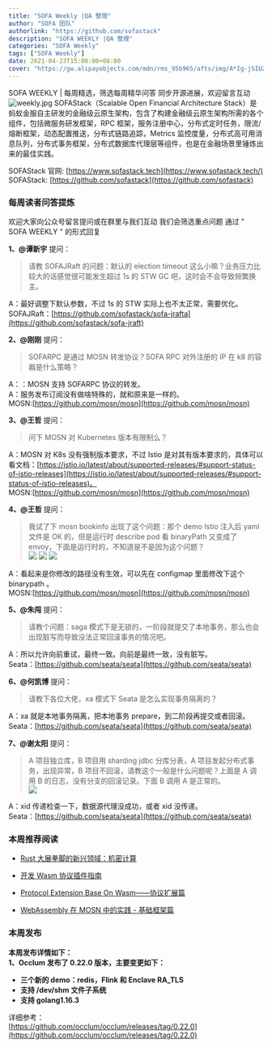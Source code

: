 ```yaml
---
title: "SOFA Weekly |QA 整理"
author: "SOFA 团队"
authorlink: "https://github.com/sofastack"
description: "SOFA WEEKLY |QA 整理"
categories: "SOFA Weekly"
tags: ["SOFA Weekly"]
date: 2021-04-23T15:00:00+08:00
cover: "https://gw.alipayobjects.com/mdn/rms_95b965/afts/img/A*Ig-jSIUZWx0AAAAAAAAAAAAAARQnAQ"
---
```

SOFA WEEKLY | 每周精选，筛选每周精华问答
同步开源进展，欢迎留言互动
![weekly.jpg](https://gw.alipayobjects.com/mdn/rms_95b965/afts/img/A*ARgKS6SuU7YAAAAAAAAAAAAAARQnAQ)
SOFAStack（Scalable Open Financial Architecture Stack）是蚂蚁金服自主研发的金融级云原生架构，包含了构建金融级云原生架构所需的各个组件，包括微服务研发框架，RPC 框架，服务注册中心，分布式定时任务，限流/熔断框架，动态配置推送，分布式链路追踪，Metrics 监控度量，分布式高可用消息队列，分布式事务框架，分布式数据库代理层等组件，也是在金融场景里锤炼出来的最佳实践。

SOFAStack 官网: [https://www.sofastack.tech](https://www.sofastack.tech/)
SOFAStack: [https://github.com/sofastack](https://github.com/sofastack)

### 每周读者问答提炼

欢迎大家向公众号留言提问或在群里与我们互动
我们会筛选重点问题
通过 " SOFA WEEKLY " 的形式回复

**1、@谭新宇** 提问：

> 请教 SOFAJRaft 的问题：默认的 election timeout 这么小嘛？业务压力比较大的话感觉很可能发生超过 1s 的 STW GC 吧，这时会不会导致频繁换主。<br />

A：最好调整下默认参数，不过 1s 的 STW 实际上也不太正常，需要优化。<br />
SOFAJRaft：[https://github.com/sofastack/sofa-jrafta](https://github.com/sofastack/sofa-jraft)<br />

**2、@刚刚** 提问：

> SOFARPC 是通过 MOSN 转发协议？SOFA RPC 对外注册的 IP 在 k8 的容器是什么策略？<br />

A：：MOSN 支持 SOFARPC 协议的转发。<br />A：服务发布订阅没有做啥特殊的，就和原来是一样的。<br />
MOSN:[https://github.com/mosn/mosn](https://github.com/mosn/mosn)<br />

**3、@王哲** 提问：

> 问下 MOSN 对 Kubernetes 版本有限制么？

A：MOSN 对 K8s 没有强制版本要求，不过 Istio 是对其有版本要求的，具体可以看文档：[https://istio.io/latest/about/supported-releases/#support-status-of-istio-releases](https://istio.io/latest/about/supported-releases/#support-status-of-istio-releases)。<br />
MOSN:[https://github.com/mosn/mosn](https://github.com/mosn/mosn)<br />

**4、@王哲** 提问：

> 我试了下 mosn bookinfo 出现了这个问题：那个 demo Istio 注入后 yaml 文件是 OK 的，但是运行时 describe pod 看 binaryPath 又变成了 envoy，下面是运行时的，不知道是不是因为这个问题？<br />
>![](https://gw.alipayobjects.com/mdn/rms_95b965/afts/img/A*cbZ7TodQ6WAAAAAAAAAAAAAAARQnAQ)
>![](https://gw.alipayobjects.com/mdn/rms_95b965/afts/img/A*4jQOQb6d0FcAAAAAAAAAAAAAARQnAQ)
>![](https://gw.alipayobjects.com/mdn/rms_95b965/afts/img/A*H69VTamyMxoAAAAAAAAAAAAAARQnAQ)

A：看起来是你修改的路径没有生效，可以先在 configmap 里面修改下这个 binarypath 。<br />
MOSN:[https://github.com/mosn/mosn](https://github.com/mosn/mosn)<br />

**5、@朱闯** 提问：

> 请教个问题：saga 模式下是无锁的，一阶段就提交了本地事务，那么也会出现脏写而导致没法正常回滚事务的情况吧。<br />

A：所以允许向前重试，最终一致。向前是最终一致，没有脏写。<br />
Seata：[https://github.com/seata/seata](https://github.com/seata/seata)

**6、@何凯博** 提问：

> 请教下各位大佬，xa 模式下 Seata 是怎么实现事务隔离的？<br />

A：xa 就是本地事务隔离，把本地事务 prepare，到二阶段再提交或者回滚。<br />
Seata：[https://github.com/seata/seata](https://github.com/seata/seata)

**7、@谢太阳** 提问：

> A 项目独立库，B 项目用 sharding jdbc 分库分表，A 项目发起分布式事务，出现异常，B 项目不回滚，请教这个一般是什么问题呢？上面是 A 调用 B 的日志，没有分支的回滚记录。下面 B 调用 A 是正常的。<br />
>![](https://gw.alipayobjects.com/mdn/rms_95b965/afts/img/A*cLaoQoWOaX0AAAAAAAAAAAAAARQnAQ)

A：xid 传递检查一下，数据源代理没成功，或者 xid 没传递。<br />
Seata：[https://github.com/seata/seata](https://github.com/seata/seata)

### 本周推荐阅读

- [Rust 大展拳脚的新兴领域：机密计算](http://mp.weixin.qq.com/s?__biz=MzUzMzU5Mjc1Nw==&mid=2247487576&idx=1&sn=0d0575395476db930dab4e0f75e863e5&chksm=faa0ff82cdd77694a6fc42e47d6f20c20310b26cedc13f104f979acd1f02eb5a37ea9cdc8ea5&scene=21)

- [开发 Wasm 协议插件指南](http://mp.weixin.qq.com/s?__biz=MzUzMzU5Mjc1Nw==&mid=2247487618&idx=1&sn=c5018dc2ddf1671d3fa632358ed6be90&chksm=faa0ff58cdd7764e61940713ac7f16b149b917662e54ea7b2590a701e7ca2d7dea50a3babf1c)

- [Protocol Extension Base On Wasm——协议扩展篇](http://mp.weixin.qq.com/s?__biz=MzUzMzU5Mjc1Nw==&mid=2247487546&idx=1&sn=72c3f1ede27ca4ace7988e11ca20d5f9&chksm=faa0ffe0cdd776f6d17323466b500acee50a371663f18da34d8e4cbe32304d7681cf58ff9b45&scene=21)

- [WebAssembly 在 MOSN 中的实践 - 基础框架篇](http://mp.weixin.qq.com/s?__biz=MzUzMzU5Mjc1Nw==&mid=2247487508&idx=1&sn=4b725ef4d19372f1711c2eb066611acf&chksm=faa0ffcecdd776d81c3d78dbfff588d12ef3ec3c5607036e3994fee3e215695279996c045dbc&scene=21)

### 本周发布

**本周发布详情如下：**<br />
**1、Occlum 发布了 0.22.0 版本，主要变更如下：**<br />

- **三个新的 demo：redis，Flink 和 Enclave RA_TLS**
- **支持 /dev/shm 文件子系统**
- **支持 golang1.16.3**

详细参考：<br />[https://github.com/occlum/occlum/releases/tag/0.22.0](https://github.com/occlum/occlum/releases/tag/0.22.0)
